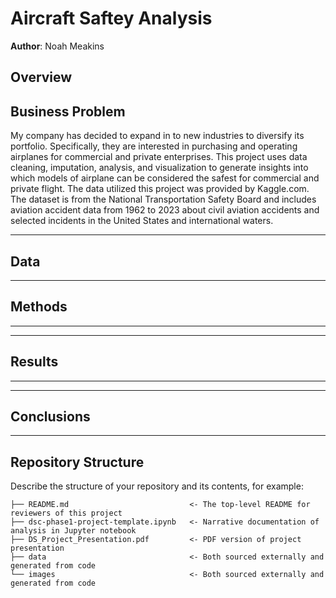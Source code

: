 # Aircraft Saftey Analysis

**Author**: Noah Meakins

## Overview



## Business Problem

My company has decided to expand in to new industries to diversify its portfolio. Specifically, they are interested in purchasing and operating airplanes for commercial and private enterprises. This project uses data cleaning, imputation, analysis, and visualization to generate insights into which models of airplane can be considered the safest for commercial and private flight. The data utilized this project was provided by Kaggle.com. The dataset is from the National Transportation Safety Board and includes aviation accident data from 1962 to 2023 about civil aviation accidents and selected incidents in the United States and international waters.

***

## Data


***

## Methods

***

***

## Results

***

***



## Conclusions

***


## Repository Structure

Describe the structure of your repository and its contents, for example:

```
├── README.md                           <- The top-level README for reviewers of this project
├── dsc-phase1-project-template.ipynb   <- Narrative documentation of analysis in Jupyter notebook
├── DS_Project_Presentation.pdf         <- PDF version of project presentation
├── data                                <- Both sourced externally and generated from code
└── images                              <- Both sourced externally and generated from code
```
